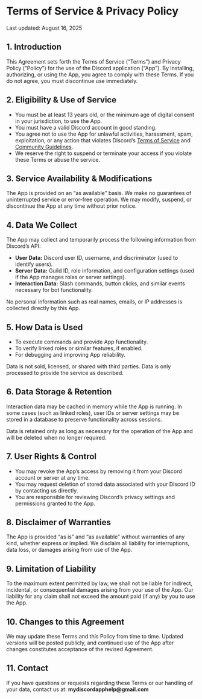 <!DOCTYPE html>
<html lang="en">
<head>
  <meta charset="UTF-8">
  <title>Terms of Service and Privacy Policy</title>
</head>
<body>
  <h1>Terms of Service & Privacy Policy</h1>
  <p>Last updated: August 16, 2025</p>

  <h2>1. Introduction</h2>
  <p>This Agreement sets forth the Terms of Service (“Terms”) and Privacy Policy 
     (“Policy”) for the use of the Discord application (“App”). By installing, 
     authorizing, or using the App, you agree to comply with these Terms. 
     If you do not agree, you must discontinue use immediately.</p>

  <h2>2. Eligibility & Use of Service</h2>
  <ul>
    <li>You must be at least 13 years old, or the minimum age of digital consent 
        in your jurisdiction, to use the App.</li>
    <li>You must have a valid Discord account in good standing.</li>
    <li>You agree not to use the App for unlawful activities, harassment, 
        spam, exploitation, or any action that violates Discord’s 
        <a href="https://discord.com/terms" target="_blank">Terms of Service</a> 
        and <a href="https://discord.com/guidelines" target="_blank">Community Guidelines</a>.</li>
    <li>We reserve the right to suspend or terminate your access if you 
        violate these Terms or abuse the service.</li>
  </ul>

  <h2>3. Service Availability & Modifications</h2>
  <p>The App is provided on an “as available” basis. We make no guarantees of 
     uninterrupted service or error-free operation. We may modify, suspend, 
     or discontinue the App at any time without prior notice.</p>

  <h2>4. Data We Collect</h2>
  <p>The App may collect and temporarily process the following information 
     from Discord’s API:</p>
  <ul>
    <li><strong>User Data:</strong> Discord user ID, username, and discriminator 
        (used to identify users).</li>
    <li><strong>Server Data:</strong> Guild ID, role information, and 
        configuration settings (used if the App manages roles or server settings).</li>
    <li><strong>Interaction Data:</strong> Slash commands, button clicks, 
        and similar events necessary for bot functionality.</li>
  </ul>
  <p>No personal information such as real names, emails, or IP addresses 
     is collected directly by this App.</p>

  <h2>5. How Data is Used</h2>
  <ul>
    <li>To execute commands and provide App functionality.</li>
    <li>To verify linked roles or similar features, if enabled.</li>
    <li>For debugging and improving App reliability.</li>
  </ul>
  <p>Data is not sold, licensed, or shared with third parties. Data is only 
     processed to provide the service as described.</p>

  <h2>6. Data Storage & Retention</h2>
  <p>Interaction data may be cached in memory while the App is running. 
     In some cases (such as linked roles), user IDs or server settings 
     may be stored in a database to preserve functionality across sessions.</p>
  <p>Data is retained only as long as necessary for the operation of the 
     App and will be deleted when no longer required.</p>

  <h2>7. User Rights & Control</h2>
  <ul>
    <li>You may revoke the App’s access by removing it from your Discord account 
        or server at any time.</li>
    <li>You may request deletion of stored data associated with your Discord ID 
        by contacting us directly.</li>
    <li>You are responsible for reviewing Discord’s privacy settings and 
        permissions granted to the App.</li>
  </ul>

  <h2>8. Disclaimer of Warranties</h2>
  <p>The App is provided “as is” and “as available” without warranties of any 
     kind, whether express or implied. We disclaim all liability for 
     interruptions, data loss, or damages arising from use of the App.</p>

  <h2>9. Limitation of Liability</h2>
  <p>To the maximum extent permitted by law, we shall not be liable for 
     indirect, incidental, or consequential damages arising from your use 
     of the App. Our liability for any claim shall not exceed the amount 
     paid (if any) by you to use the App.</p>

  <h2>10. Changes to this Agreement</h2>
  <p>We may update these Terms and this Policy from time to time. Updated 
     versions will be posted publicly, and continued use of the App after 
     changes constitutes acceptance of the revised Agreement.</p>

  <h2>11. Contact</h2>
  <p>If you have questions or requests regarding these Terms or our handling 
     of your data, contact us at: <strong>mydiscordapphelp@gmail.com</strong></p>
</body>
</html>
